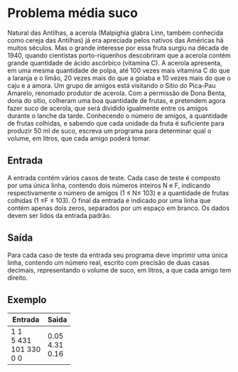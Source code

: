 # Problema média suco

Natural das Antilhas, a acerola (Malpighia glabra Linn, também conhecida como cereja das
Antilhas) já era apreciada pelos nativos das Américas há muitos séculos. Mas o grande interesse
por essa fruta surgiu na década de 1940, quando cientistas porto-riquenhos descobriram que
a acerola contém grande quantidade de ácido ascórbico (vitamina C). A acerola apresenta, em
uma mesma quantidade de polpa, até 100 vezes mais vitamina C do que a laranja e o limão, 20
vezes mais do que a goiaba e 10 vezes mais do que o caju e a amora.
Um grupo de amigos está visitando o Sítio do Pica-Pau Amarelo, renomado produtor de acerola.
Com a permissão de Dona Benta, dona do sítio, colheram uma boa quantidade de frutas, e
pretendem agora fazer suco de acerola, que será dividido igualmente entre os amigos durante
o lanche da tarde.
Conhecendo o número de amigos, a quantidade de frutas colhidas, e sabendo que cada unidade
da fruta é suficiente para produzir 50 ml de suco, escreva um programa para determinar qual
o volume, em litros, que cada amigo poderá tomar.

## Entrada
A entrada contém vários casos de teste. Cada caso de teste é composto por uma única linha,
contendo dois números inteiros N e F, indicando respectivamente o número de amigos (1 ≤ N≤
103) e a quantidade de frutas colhidas (1 ≤F ≤ 103).
O final da entrada é indicado por uma linha que contém apenas dois zeros, separados por um
espaço em branco.
Os dados devem ser lidos da entrada padrão.

## Saída
Para cada caso de teste da entrada seu programa deve imprimir uma única linha, contendo um
número real, escrito com precisão de duas casas decimais, representando o volume de suco, em
litros, a que cada amigo tem direito.

## Exemplo

|Entrada|Saida|
|-|-|
|1 1<br />5 431<br />101 330<br />0 0|0.05<br />4.31<br />0.16|
